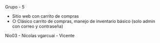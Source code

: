 Grupo - 5

- Sitio web con carrito de compras
- ○ Clásico carrito de compras, manejo de inventario básico (solo admin con correo y
contraseña)

Nio03 - Nicolas
vgarcuai - Vicente

